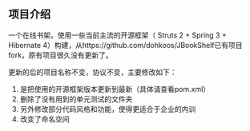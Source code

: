 项目介绍
-------------------------------

一个在线书架。使用一些当前主流的开源框架（ Struts 2 + Spring 3 + Hibernate 4）构建，从https://github.com/dohkoos/JBookShelf已有项目fork，原有项目很久没有更新了。

更新的后的项目名称不变，协议不变，主要修改如下：
1. 是把使用的开源框架版本更新到最新（具体请查看pom.xml）
2. 删除了没有用到的单元测试的文件夹
3. 另外修改部分代码风格和功能，使得更适合于企业的内训
4. 改变了命名空间
